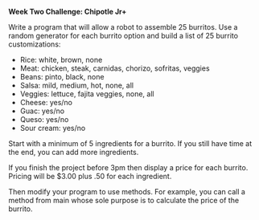 **Week Two Challenge: Chipotle Jr+**

Write a program that will allow a robot to assemble 25 burritos. Use a random generator for each burrito option and build a list of 25 burrito customizations:

 - Rice: white, brown, none
 - Meat: chicken, steak, carnidas, chorizo, sofritas, veggies
 - Beans: pinto, black, none
 - Salsa: mild, medium, hot, none, all
 - Veggies: lettuce, fajita veggies, none, all
 - Cheese: yes/no
 - Guac: yes/no
 - Queso: yes/no
 - Sour cream: yes/no

Start with a minimum of 5 ingredients for a burrito. If you still have time at the end, you can add more ingredients.

If you finish the project before 3pm then display a price for each burrito. Pricing will be $3.00 plus .50 for each ingredient.

Then modify your program to use methods. For example, you can call a method from main whose sole purpose is to calculate the price of the burrito.
